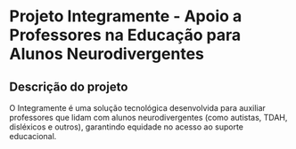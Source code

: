# Projeto Integramente - Apoio a Professores na Educação para Alunos Neurodivergentes
## Descrição do projeto
O Integramente é uma solução tecnológica desenvolvida para auxiliar professores que lidam com alunos neurodivergentes (como autistas, TDAH, disléxicos e outros), garantindo equidade no acesso ao suporte educacional.
